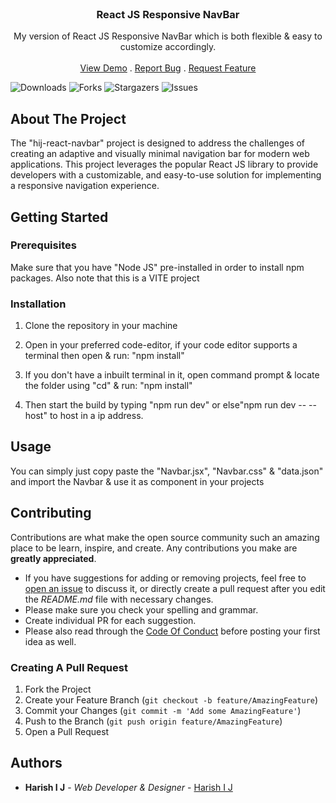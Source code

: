 <br/>
<p align="center">
  <h3 align="center">React JS Responsive NavBar</h3>

  <p align="center">
    My version of React JS Responsive NavBar which is both flexible & easy to customize accordingly.
    <br/>
    <br/>
    <a href="https://github.com/Harish-Creates/hij-react-navbar">View Demo</a>
    .
    <a href="https://github.com/Harish-Creates/hij-react-navbar/issues">Report Bug</a>
    .
    <a href="https://github.com/Harish-Creates/hij-react-navbar/issues">Request Feature</a>
  </p>
</p>

![Downloads](https://img.shields.io/github/downloads/Harish-Creates/hij-react-navbar/total) ![Forks](https://img.shields.io/github/forks/Harish-Creates/hij-react-navbar?style=social) ![Stargazers](https://img.shields.io/github/stars/Harish-Creates/hij-react-navbar?style=social) ![Issues](https://img.shields.io/github/issues/Harish-Creates/hij-react-navbar) 

## About The Project

The "hij-react-navbar" project is designed to address the challenges of creating an adaptive and visually minimal navigation bar for modern web applications. This project leverages the popular React JS library to provide developers with a customizable, and easy-to-use solution for implementing a responsive navigation experience.

## Getting Started


### Prerequisites

Make sure that you have "Node JS" pre-installed in order to install npm packages. Also note that this is a VITE project

### Installation

1. Clone the repository in your machine

2. Open in your preferred code-editor, if your code editor supports a terminal then open & run:
"npm install"

3. If you don't have a inbuilt terminal in it, open command prompt & locate the folder using "cd" & run:
"npm install"

4. Then start the build by typing "npm run dev" or else"npm run dev -- --host" to host in a ip address.

## Usage

You can simply just copy paste the "Navbar.jsx", "Navbar.css" & "data.json" and import the Navbar & use it as component in your projects

## Contributing

Contributions are what make the open source community such an amazing place to be learn, inspire, and create. Any contributions you make are **greatly appreciated**.
* If you have suggestions for adding or removing projects, feel free to [open an issue](https://github.com/Harish-Creates/hij-react-navbar/issues/new) to discuss it, or directly create a pull request after you edit the *README.md* file with necessary changes.
* Please make sure you check your spelling and grammar.
* Create individual PR for each suggestion.
* Please also read through the [Code Of Conduct](https://github.com/Harish-Creates/hij-react-navbar/blob/main/CODE_OF_CONDUCT.md) before posting your first idea as well.

### Creating A Pull Request

1. Fork the Project
2. Create your Feature Branch (`git checkout -b feature/AmazingFeature`)
3. Commit your Changes (`git commit -m 'Add some AmazingFeature'`)
4. Push to the Branch (`git push origin feature/AmazingFeature`)
5. Open a Pull Request

## Authors

* **Harish I J** - *Web Developer & Designer* - [Harish I J](https://github.com/Harish-Creates/hij-react-navbar)

